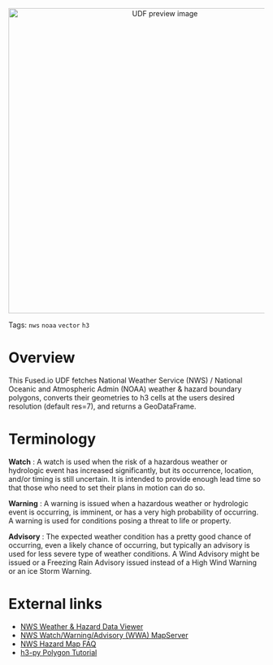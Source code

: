 <!--fused:preview-->
<p align="center"><img src="https://fused-magic.s3.us-west-2.amazonaws.com/thumbnails/nws_hazard_preview.png" width="600" alt="UDF preview image"></p>

<!--fused:tags-->
Tags: `nws` `noaa` `vector` `h3`

<!--fused:readme-->
# Overview
This Fused.io UDF fetches National Weather Service (NWS) / National Oceanic and Atmospheric Admin (NOAA) weather & hazard boundary polygons, converts their geometries to h3 cells at the users desired resolution (default res=7), and returns a GeoDataFrame.

# Terminology

**Watch**
: A watch is used when the risk of a hazardous weather or hydrologic event has increased significantly, but its occurrence, location, and/or timing is still uncertain. It is intended to provide enough lead time so that those who need to set their plans in motion can do so.

**Warning**
: A warning is issued when a hazardous weather or hydrologic event is occurring, is imminent, or has a very high probability of occurring. A warning is used for conditions posing a threat to life or property.

**Advisory**
: The expected weather condition has a pretty good chance of occurring, even a likely chance of occurring, but typically an advisory is used for less severe type of weather conditions. A Wind Advisory might be issued or a Freezing Rain Advisory issued instead of a High Wind Warning or an ice Storm Warning.

# External links
* [NWS Weather & Hazard Data Viewer](https://www.wrh.noaa.gov/map/)
* [NWS Watch/Warning/Advisory (WWA) MapServer](https://mapservices.weather.noaa.gov/eventdriven/rest/services/WWA/watch_warn_adv/MapServer)
* [NWS Hazard Map FAQ](https://www.weather.gov/help-map)
* [h3-py Polygon Tutorial](https://uber.github.io/h3-py/polygon_tutorial.html)
